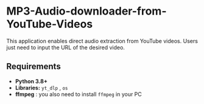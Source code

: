 # MP3-Audio-downloader-from-YouTube-Videos
This application enables direct audio extraction from YouTube videos. Users just need to input the URL of the desired video.

## Requirements

- **Python 3.8+**
- **Libraries:** `yt_dlp` , `os`
- **ffmpeg** : you also need to install `ffmpeg` in your PC
 


